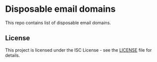 # Disposable email domains

This repo contains list of disposable email domains.


## License

This project is licensed under the ISC License - see the [LICENSE](LICENSE) file for details.
